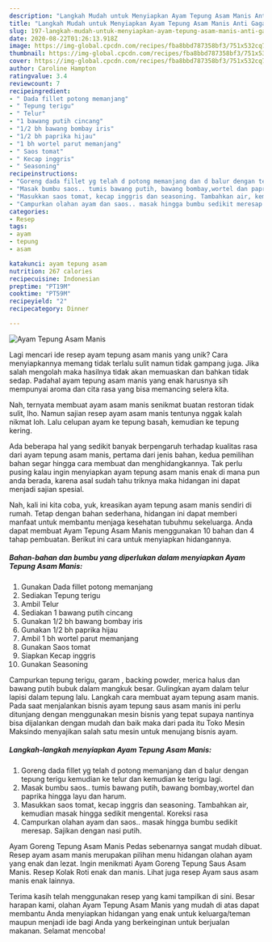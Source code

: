 ```yaml
---
description: "Langkah Mudah untuk Menyiapkan Ayam Tepung Asam Manis Anti Gagal"
title: "Langkah Mudah untuk Menyiapkan Ayam Tepung Asam Manis Anti Gagal"
slug: 197-langkah-mudah-untuk-menyiapkan-ayam-tepung-asam-manis-anti-gagal
date: 2020-08-22T01:26:13.918Z
image: https://img-global.cpcdn.com/recipes/fba8bbd787358bf3/751x532cq70/ayam-tepung-asam-manis-foto-resep-utama.jpg
thumbnail: https://img-global.cpcdn.com/recipes/fba8bbd787358bf3/751x532cq70/ayam-tepung-asam-manis-foto-resep-utama.jpg
cover: https://img-global.cpcdn.com/recipes/fba8bbd787358bf3/751x532cq70/ayam-tepung-asam-manis-foto-resep-utama.jpg
author: Caroline Hampton
ratingvalue: 3.4
reviewcount: 7
recipeingredient:
- " Dada fillet potong memanjang"
- " Tepung terigu"
- " Telur"
- "1 bawang putih cincang"
- "1/2 bh bawang bombay iris"
- "1/2 bh paprika hijau"
- "1 bh wortel parut memanjang"
- " Saos tomat"
- " Kecap inggris"
- " Seasoning"
recipeinstructions:
- "Goreng dada fillet yg telah d potong memanjang dan d balur dengan tepung terigu kemudian ke telur dan kemudian ke terigu lagi."
- "Masak bumbu saos.. tumis bawang putih, bawang bombay,wortel dan paprika hingga layu dan harum."
- "Masukkan saos tomat, kecap inggris dan seasoning. Tambahkan air, kemudian masak hingga sedikit mengental. Koreksi rasa"
- "Campurkan olahan ayam dan saos.. masak hingga bumbu sedikit meresap. Sajikan dengan nasi putih."
categories:
- Resep
tags:
- ayam
- tepung
- asam

katakunci: ayam tepung asam 
nutrition: 267 calories
recipecuisine: Indonesian
preptime: "PT19M"
cooktime: "PT59M"
recipeyield: "2"
recipecategory: Dinner

---
```



![Ayam Tepung Asam Manis](https://img-global.cpcdn.com/recipes/fba8bbd787358bf3/751x532cq70/ayam-tepung-asam-manis-foto-resep-utama.jpg)

Lagi mencari ide resep ayam tepung asam manis yang unik? Cara menyiapkannya memang tidak terlalu sulit namun tidak gampang juga. Jika salah mengolah maka hasilnya tidak akan memuaskan dan bahkan tidak sedap. Padahal ayam tepung asam manis yang enak harusnya sih mempunyai aroma dan cita rasa yang bisa memancing selera kita.

Nah, ternyata membuat ayam asam manis senikmat buatan restoran tidak sulit, lho. Namun sajian resep ayam asam manis tentunya nggak kalah nikmat loh. Lalu celupan ayam ke tepung basah, kemudian ke tepung kering.

Ada beberapa hal yang sedikit banyak berpengaruh terhadap kualitas rasa dari ayam tepung asam manis, pertama dari jenis bahan, kedua pemilihan bahan segar hingga cara membuat dan menghidangkannya. Tak perlu pusing kalau ingin menyiapkan ayam tepung asam manis enak di mana pun anda berada, karena asal sudah tahu triknya maka hidangan ini dapat menjadi sajian spesial.


Nah, kali ini kita coba, yuk, kreasikan ayam tepung asam manis sendiri di rumah. Tetap dengan bahan sederhana, hidangan ini dapat memberi manfaat untuk membantu menjaga kesehatan tubuhmu sekeluarga. Anda dapat membuat Ayam Tepung Asam Manis menggunakan 10 bahan dan 4 tahap pembuatan. Berikut ini cara untuk menyiapkan hidangannya.

<!--inarticleads1-->

##### Bahan-bahan dan bumbu yang diperlukan dalam menyiapkan Ayam Tepung Asam Manis:

1. Gunakan  Dada fillet potong memanjang
1. Sediakan  Tepung terigu
1. Ambil  Telur
1. Sediakan 1 bawang putih cincang
1. Gunakan 1/2 bh bawang bombay iris
1. Gunakan 1/2 bh paprika hijau
1. Ambil 1 bh wortel parut memanjang
1. Gunakan  Saos tomat
1. Siapkan  Kecap inggris
1. Gunakan  Seasoning


Campurkan tepung terigu, garam , backing powder, merica halus dan bawang putih bubuk dalam mangkuk besar. Gulingkan ayam dalam telur lapisi dalam tepung lalu. Langkah cara membuat ayam tepung asam manis. Pada saat menjalankan bisnis ayam tepung saus asam manis ini perlu ditunjang dengan menggunakan mesin bisnis yang tepat supaya nantinya bisa dijalankan dengan mudah dan baik maka dari pada itu Toko Mesin Maksindo menyajikan salah satu mesin untuk menujang bisnis ayam. 

<!--inarticleads2-->

##### Langkah-langkah menyiapkan Ayam Tepung Asam Manis:

1. Goreng dada fillet yg telah d potong memanjang dan d balur dengan tepung terigu kemudian ke telur dan kemudian ke terigu lagi.
1. Masak bumbu saos.. tumis bawang putih, bawang bombay,wortel dan paprika hingga layu dan harum.
1. Masukkan saos tomat, kecap inggris dan seasoning. Tambahkan air, kemudian masak hingga sedikit mengental. Koreksi rasa
1. Campurkan olahan ayam dan saos.. masak hingga bumbu sedikit meresap. Sajikan dengan nasi putih.


Ayam Goreng Tepung Asam Manis Pedas sebenarnya sangat mudah dibuat. Resep ayam asam manis merupakan pilihan menu hidangan olahan ayam yang enak dan lezat. Ingin menikmati Ayam Goreng Tepung Saus Asam Manis. Resep Kolak Roti enak dan manis. Lihat juga resep Ayam saus asam manis enak lainnya. 

Terima kasih telah menggunakan resep yang kami tampilkan di sini. Besar harapan kami, olahan Ayam Tepung Asam Manis yang mudah di atas dapat membantu Anda menyiapkan hidangan yang enak untuk keluarga/teman maupun menjadi ide bagi Anda yang berkeinginan untuk berjualan makanan. Selamat mencoba!
